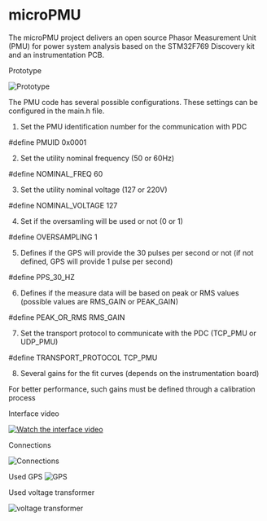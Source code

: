 # microPMU
The microPMU project delivers an open source Phasor Measurement Unit (PMU) for power system analysis based on the STM32F769 Discovery kit and an instrumentation PCB.

Prototype

![Prototype](https://github.com/gustavowd/microPMU/blob/main/Images/prototype.jpg)


The PMU code has several possible configurations. These settings can be configured in the main.h file.

1. Set the PMU identification number for the communication with PDC

#define PMUID	0x0001


2. Set the utility nominal frequency (50 or 60Hz)

#define NOMINAL_FREQ 60


3. Set the utility nominal voltage (127 or 220V)

#define NOMINAL_VOLTAGE 127


4. Set if the oversamling will be used or not (0 or 1)

#define OVERSAMPLING 1


5. Defines if the GPS will provide the 30 pulses per second or not (if not defined, GPS will provide 1 pulse per second)

#define PPS_30_HZ


6. Defines if the measure data will be based on peak or RMS values (possible values are RMS_GAIN or PEAK_GAIN)

#define PEAK_OR_RMS	RMS_GAIN


7. Set the transport protocol to communicate with the PDC (TCP_PMU or UDP_PMU)

#define TRANSPORT_PROTOCOL TCP_PMU


8. Several gains for the fit curves (depends on the instrumentation board)

For better performance, such gains must be defined through a calibration process



Interface video

[![Watch the interface video](https://img.youtube.com/vi/6qP93z6WD3M/hqdefault.jpg)](https://youtu.be/6qP93z6WD3M)


Connections

![Connections](https://github.com/gustavowd/microPMU/blob/main/Images/PMU-sch.png)


Used GPS
![GPS](https://github.com/gustavowd/microPMU/blob/main/Images/GPS.jpg)

Used voltage transformer

![voltage transformer](https://github.com/gustavowd/microPMU/blob/main/Images/voltage_transformer.jpg)

